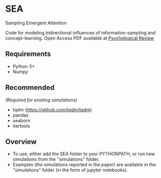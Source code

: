# SEA
Sampling Emergent Attention

Code for modeling bidirectional influences of information-sampling and concept-learning. Open Access PDF available at [Psychological Review](https://psycnet.apa.org/fulltext/2021-62589-001.pdf)

## Requirements
- Python 3+
- Numpy

## Recommended 
*(Required for existing simulations)*
- tqdm (https://github.com/tqdm/tqdm)
- pandas
- seaborn
- itertools

## Overview
- To use, either add the SEA folder to your PYTHONPATH, or run new simulations from the "simulations" folder. 
- Examples (the simulations reported in the paper) are available in the "simulations" folder (in the form of jupyter notebooks).
